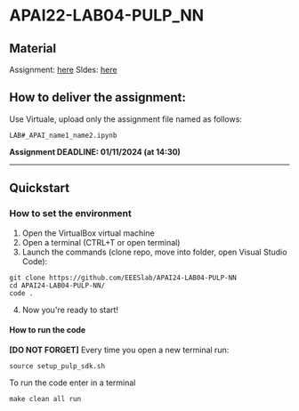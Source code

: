 # APAI22-LAB04-PULP_NN

## Material

Assignment: [here](docs/assignment.pdf)
Sldes: [here](docs/slides.pdf)


## How to deliver the assignment:

Use Virtuale, upload only the assignment file named as follows:

`LAB#_APAI_name1_name2.ipynb`


**Assignment DEADLINE: 01/11/2024 (at 14:30)**

___

## Quickstart

### How to set the environment

1. Open the VirtualBox virtual machine
2. Open a terminal (CTRL+T or open terminal)
3. Launch the commands (clone repo, move into folder, open Visual Studio Code):
```
git clone https://github.com/EEESlab/APAI24-LAB04-PULP-NN
cd APAI24-LAB04-PULP-NN/
code .
```
4. Now you're ready to start!

#### How to run the code
**[DO NOT FORGET]** Every time you open a new terminal run:

`source setup_pulp_sdk.sh`

To run the code enter in a terminal

`make clean all run`
